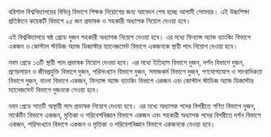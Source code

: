 বরিশাল বিশ্ববিদ্যালয়ের বিভিন্ন বিভাগে শিক্ষক নিয়োগের জন্য আবেদন শেষ হচ্ছে আগামী সোমবার। এই উচ্চশিক্ষা প্রতিষ্ঠানে কয়েকটি বিভাগে ২৫ জন প্রভাষক ও সহকারী অধ্যাপক নিয়োগ দেওয়া হবে।

এই বিশ্ববিদ্যালয়ে ষষ্ঠ গ্রেডে দুজন সহকারী অধ্যাপক নিয়োগ দেওয়া হবে। এর মধ্যে ফিন্যান্স অ্যান্ড ব্যাংকিং বিভাগে একজন ও কোস্টাল স্টাডিজ অ্যান্ড ডিজাস্টার ম্যানেজমেন্ট বিভাগে একজনকে স্থায়ী পদে নিয়োগ দেওয়া হবে।

নবম গ্রেডে ১৬টি স্থায়ী পদে প্রভাষক নিয়োগ দেওয়া হবে। এর মধ্যে ইতিহাস বিভাগে দুজন, দর্শন বিভাগে দুজন, প্রাণরসায়ন ও জীবপ্রযুক্তি বিভাগে দুজন, পরিসংখ্যান বিভাগে দুজন, সমাজকর্ম বিভাগে দুজন, গণযোগাযোগ ও সাংবাদিকতা বিভাগে দুজন, বাংলা বিভাগে একজন, ফিন্যান্স অ্যান্ড ব্যাংকিং বিভাগে একজন এবং কোস্টাল স্টাডিজ অ্যান্ড ডিজাস্টার ম্যানেজমেন্ট বিভাগে দুজনকে নেওয়া হবে।

নবম গ্রেডে সাতটি অস্থায়ী পদে প্রভাষক নিয়োগ দেওয়া হবে। এর মধ্যে অধ্যাপক পদের বিপরীতে গণিত বিভাগে দুজন, মার্কেটিং বিভাগে একজন, মৃত্তিকা ও পরিবেশবিজ্ঞান বিভাগে একজন এবং সহকারী অধ্যাপক পদের বিপরীতে দর্শন বিভাগে একজন, পরিসংখ্যান বিভাগে একজন ও মৃত্তিকা ও পরিবেশবিজ্ঞান বিভাগে একজনকে নেওয়া হবে।
